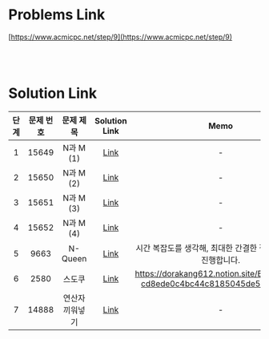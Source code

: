 # Problems Link

[https://www.acmicpc.net/step/9](https://www.acmicpc.net/step/9)

<br><br>

# Solution Link

| 단계 | 문제 번호 |    문제 제목    |               Solution Link                |                                    Memo                                    |
| :--: | :-------: | :-------------: | :----------------------------------------: | :------------------------------------------------------------------------: |
|  1   |   15649   |    N과 M (1)    |     [Link](../Solutions/15649_N과_M_1)     |                                     -                                      |
|  2   |   15650   |    N과 M (2)    |     [Link](../Solutions/15650_N과_M_2)     |                                     -                                      |
|  3   |   15651   |    N과 M (3)    |     [Link](../Solutions/15651_N과_M_3)     |                                     -                                      |
|  4   |   15652   |    N과 M (4)    |     [Link](../Solutions/15652_N과_M_4)     |                                     -                                      |
|  5   |   9663    |     N-Queen     |     [Link](../Solutions/9663_N_Queen)      |       시간 복잡도를 생각해, 최대한 간결한 절차로 탐색을 진행합니다.        |
|  6   |   2580    |     스도쿠      |      [Link](../Solutions/2580_스토쿠)      | https://dorakang612.notion.site/BOJ_2580_-cd8ede0c4bc44c8185045de5aa931b13 |
|  7   |   14888   | 연산자 끼워넣기 | [Link](../Solutions/14888_연산자_끼워넣기) |                                     -                                      |
